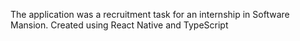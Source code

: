 The application was a recruitment task for an internship in Software Mansion. Created using React Native and TypeScript

